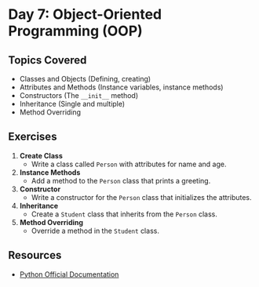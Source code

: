 # Day 7: Object-Oriented Programming (OOP)

## Topics Covered
- Classes and Objects (Defining, creating)
- Attributes and Methods (Instance variables, instance methods)
- Constructors (The `__init__` method)
- Inheritance (Single and multiple)
- Method Overriding

## Exercises
1. **Create Class**
   - Write a class called `Person` with attributes for name and age.
2. **Instance Methods**
   - Add a method to the `Person` class that prints a greeting.
3. **Constructor**
   - Write a constructor for the `Person` class that initializes the attributes.
4. **Inheritance**
   - Create a `Student` class that inherits from the `Person` class.
5. **Method Overriding**
   - Override a method in the `Student` class.

## Resources
- [Python Official Documentation](https://docs.python.org/3/)
